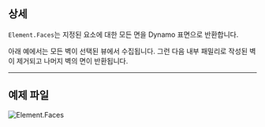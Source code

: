 ## 상세
`Element.Faces`는 지정된 요소에 대한 모든 면을 Dynamo 표면으로 반환합니다.

아래 예에서는 모든 벽이 선택된 뷰에서 수집됩니다. 그런 다음 내부 패밀리로 작성된 벽이 제거되고 나머지 벽의 면이 반환됩니다.

___
## 예제 파일

![Element.Faces](./Revit.Elements.Element.Faces_img.jpg)

